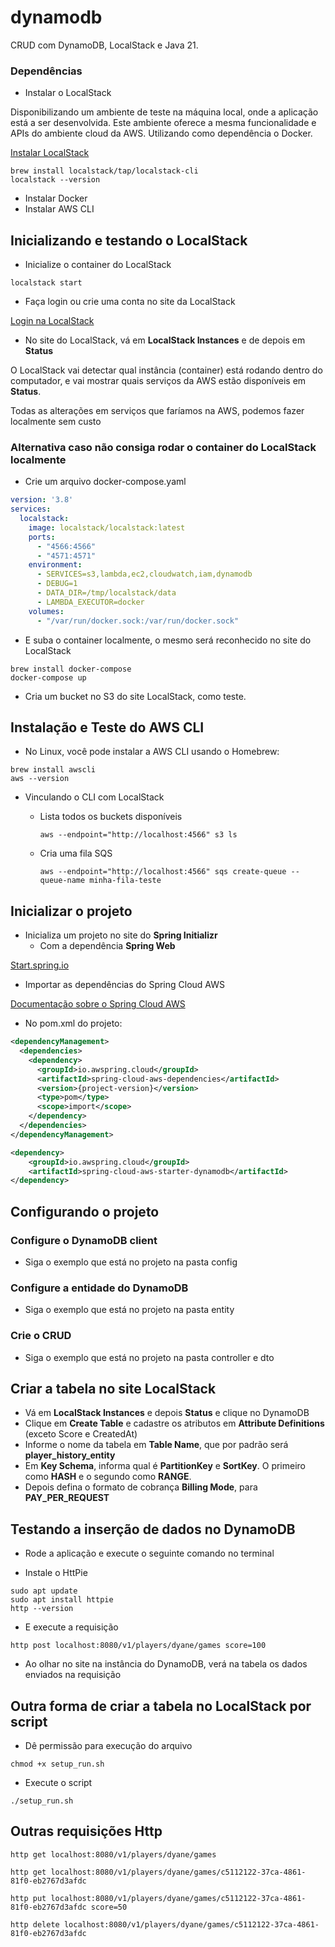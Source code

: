 # dynamodb
CRUD com DynamoDB, LocalStack e Java 21.

### Dependências

* Instalar o LocalStack 
<p>Disponibilizando um ambiente de teste na máquina local, onde a aplicação está a ser desenvolvida. Este ambiente 
oferece a mesma funcionalidade e APIs do ambiente cloud da AWS. Utilizando como dependência o Docker.</p>

<a href="https://docs.localstack.cloud/getting-started/installation/">Instalar LocalStack</a>

```shell
brew install localstack/tap/localstack-cli
localstack --version
```

* Instalar Docker
* Instalar AWS CLI

## Inicializando e testando o LocalStack 

* Inicialize o container do LocalStack

```shell
localstack start
```

* Faça login ou crie uma conta no site da LocalStack

<a href="https://app.localstack.cloud/sign-in">Login na LocalStack</a>

* No site do LocalStack, vá em **LocalStack Instances** e de depois em **Status**

<p>O LocalStack vai detectar qual instância (container) está rodando dentro do computador, e vai mostrar quais serviços 
da AWS estão disponíveis em <b>Status</b>.</p>

<p>Todas as alterações em serviços que faríamos na AWS, podemos fazer localmente sem custo</p>

### Alternativa caso não consiga rodar o container do LocalStack localmente

* Crie um arquivo docker-compose.yaml

```yaml
version: '3.8'
services:
  localstack:
    image: localstack/localstack:latest
    ports:
      - "4566:4566"
      - "4571:4571"
    environment:
      - SERVICES=s3,lambda,ec2,cloudwatch,iam,dynamodb
      - DEBUG=1
      - DATA_DIR=/tmp/localstack/data
      - LAMBDA_EXECUTOR=docker
    volumes:
      - "/var/run/docker.sock:/var/run/docker.sock"
```
* E suba o container localmente, o mesmo será reconhecido no site do LocalStack

```shell
brew install docker-compose
docker-compose up
```
* Cria um bucket no S3 do site LocalStack, como teste.

## Instalação e Teste do AWS CLI

* No Linux, você pode instalar a AWS CLI usando o Homebrew:

```shell
brew install awscli
aws --version
```
* Vinculando o CLI com LocalStack

  * Lista todos os buckets disponíveis
  
    ```shell
    aws --endpoint="http://localhost:4566" s3 ls
    ```
    
  * Cria uma fila SQS
  
    ```shell
    aws --endpoint="http://localhost:4566" sqs create-queue --queue-name minha-fila-teste
    ```
    
## Inicializar o projeto

* Inicializa um projeto no site do **Spring Initializr**
  * Com a dependência **Spring Web**

<a href="https://start.spring.io/">Start.spring.io</a>

* Importar as dependências do Spring Cloud AWS

<a href="https://docs.awspring.io/spring-cloud-aws/docs/3.1.0/reference/html/index.html#starter-dependencies">
Documentação sobre o Spring Cloud AWS</a>

* No pom.xml do projeto:

```xml
<dependencyManagement>
  <dependencies>
    <dependency>
      <groupId>io.awspring.cloud</groupId>
      <artifactId>spring-cloud-aws-dependencies</artifactId>
      <version>{project-version}</version>
      <type>pom</type>
      <scope>import</scope>
    </dependency>
  </dependencies>
</dependencyManagement>
```

```xml
<dependency>
    <groupId>io.awspring.cloud</groupId>
    <artifactId>spring-cloud-aws-starter-dynamodb</artifactId>
</dependency>
```

## Configurando o projeto

### Configure o DynamoDB client

* Siga o exemplo que está no projeto na pasta config

### Configure a entidade do DynamoDB

* Siga o exemplo que está no projeto na pasta entity

### Crie o CRUD

* Siga o exemplo que está no projeto na pasta controller e dto

## Criar a tabela no site LocalStack

* Vá em **LocalStack Instances** e depois **Status** e clique no DynamoDB
* Clique em **Create Table** e cadastre os atributos em **Attribute Definitions** (exceto Score e CreatedAt)
* Informe o nome da tabela em **Table Name**, que por padrão será **player_history_entity**
* Em **Key Schema**, informa qual é **PartitionKey** e **SortKey**. O primeiro como **HASH** e o segundo como **RANGE**.
* Depois defina o formato de cobrança **Billing Mode**, para **PAY_PER_REQUEST**

## Testando a inserção de dados no DynamoDB

* Rode a aplicação e execute o seguinte comando no terminal

* Instale o HttPie

```shell
sudo apt update
sudo apt install httpie
http --version
```

* E execute a requisição

```shell
http post localhost:8080/v1/players/dyane/games score=100
```

* Ao olhar no site na instância do DynamoDB, verá na tabela os dados enviados na requisição

## Outra forma de criar a tabela no LocalStack por script

* Dê permissão para execução do arquivo

```shell
chmod +x setup_run.sh
```

* Execute o script

```shell
./setup_run.sh
```

## Outras requisições Http

```shell
http get localhost:8080/v1/players/dyane/games
```

```shell
http get localhost:8080/v1/players/dyane/games/c5112122-37ca-4861-81f0-eb2767d3afdc
```

```shell
http put localhost:8080/v1/players/dyane/games/c5112122-37ca-4861-81f0-eb2767d3afdc score=50
```

```shell
http delete localhost:8080/v1/players/dyane/games/c5112122-37ca-4861-81f0-eb2767d3afdc
```